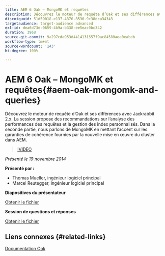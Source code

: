 ```yaml
---
title: AEM 6 Oak – MongoMK et requêtes
description: Découvrez le moteur de requête d’Oak et ses différences avec Jackrabbit 2.x. La session propose des recommandations sur l’analyse des performances des requêtes et la gestion des index personnalisés. Dans la seconde partie, nous parlons de MongoMK en mettant l’accent sur les garanties de cohérence fournies par la nouvelle mise en œuvre du cluster dans AEM.
discoiquuid: 51d59018-e137-4370-8530-9c38dca34343
targetaudience: target-audience advanced
exl-id: dea6d73e-0659-4b9a-b338-ee5eac0bc342
duration: 3968
source-git-commit: 9a297cda953d4414131657f9ac84580aea0eabeb
workflow-type: tm+mt
source-wordcount: '143'
ht-degree: 100%

---
```


# AEM 6 Oak – MongoMK et requêtes{#aem-oak-mongomk-and-queries}

Découvrez le moteur de requête d’Oak et ses différences avec Jackrabbit 2.x. La session propose des recommandations sur l’analyse des performances des requêtes et la gestion des index personnalisés. Dans la seconde partie, nous parlons de MongoMK en mettant l’accent sur les garanties de cohérence fournies par la nouvelle mise en œuvre du cluster dans AEM.

>[!VIDEO](https://video.tv.adobe.com/v/19402/?quality=9)

*Présenté le 19 novembre 2014*

**Présenté par :**

* Thomas Mueller, ingénieur logiciel principal
* Marcel Reutegger, ingénieur logiciel principal

**Diapositives du présentateur**

[Obtenir le fichier](assets/aem-6-oak-mongomk-and-queries.pdf)

**Session de questions et réponses**

[Obtenir le fichier](assets/q-a-11-19-14-gem-session-oak.pdf)

## Liens connexes {#related-links}

[Documentation Oak](https://jackrabbit.apache.org/oak/docs/)

<!--
[Get back to the Overview](https://helpx.adobe.com/experience-manager/kt/eseminars/gems/aem-index.html)
-->
